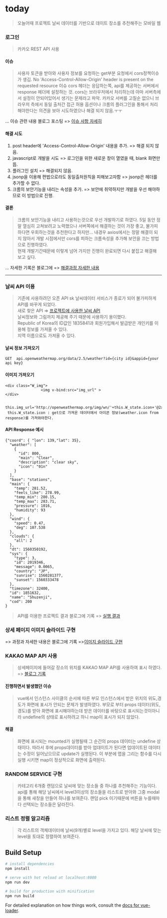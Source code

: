 # today

> 오늘어때 프로젝트 
> 날씨 데이터를 기반으로 데이트 장소를 추천해주는 모바일 웹


### 로그인
> 카카오 REST API 사용

#### 이슈
> 사용자 토큰을 받아와 사용자 정보를 요청하는 get부분 요청에서 cors정책이슈가 생김.
> No 'Access-Control-Allow-Origin' header is present on the requested resource 이슈
> cors 헤더는 응답하는쪽, api를 제공하는 서버에서 response 헤더에 설정하는 것.
> cors는 브라우저에서 처리하는데 아마 서버측에서 설정이 안되어있어서 생기는 문제라고 파악.
> 카카오 서버를 고칠순 없으니 브라우저 측에서 동일 출처간 접근 허용 옵션이나 
> 크롬의 플러그인을 통해서 처리해야한다는 의견을 보아 시도하였으나 해결 되지 않음.ㅜㅜ       

... 이슈 관련 내용 블로그 포스팅 => [이슈 사항 자세히](https://footprint-of-nawin.tistory.com/36?category=875736)


#### 해결 시도   
1. post header에  'Access-Control-Allow-Origin' 내용을 추가. => 해결 되지 않음.
2. javascript로 개발을 시도 => 로그인을 위한 새로운 창이 열였을 때, blank 화면만 뜸.
3. 플러그인 설치 => 해결되지 않음.
4. jsonp을 이용해 편법으로라도 동일출처원칙을 피해보고자함 => jsonp은 헤더를 추가할 수 없다.
5. 크롬의 보안기능을 내리는 속성을 추가. => 보안에 취약하지만 개발을 우선 해야하므로 이 방법으로 진행.

#### 결론
> 크롬의 보안기능을 내리고 사용하는것으로 우선 개발하기로 하였다.
> 5일 동안 정말 열심히 고쳐보려고 노력했으나 서버쪽에서 해결하는 것이 가장 좋고, 불가피하다면 우회하는것을 추천한다고 하지만... 내경우 axios에서는 정말 해결이 되지 않아서 개발 시점에서만 cors를 피하는 크롬속성을 추가해 보안을 끄는 방법으로 진행하였다.    
> 현재 개발기간때문에 이렇게 넘어 가지만 진행이 완료되면 다시 붙잡고 해결해 보고 싶다.         


... 자세한 기록은 블로그에 => [해결과정 자세한 내용](https://footprint-of-nawin.tistory.com/37)



---

### 날씨 API 이용
> 기존에 사용하려던 오픈 API sk 날씨데이터 서비스가 종료가 되어 불가피하게 API를 바꾸게 되었다.    
> 새로 찾은 API => [프로젝트에 사용한 날씨 API](https://openweathermap.org/current)        
> 날씨정보와 그림까지 제공해 주기 때문에 사용하기 용이했다.         
> Republic of Korea의 ID값인 1835841과 회원가입해서 발급받은 개인키를 이용해 정보를 가져올 수 있다.      
> 지역 이름으로도 가져올 수 있다.       
#### 날씨 정보 가져오기 
```
GET  api.openweathermap.org/data/2.5/weather?id={city id}&appid={your api key}
```
#### 이미지 가져오기     
```
<div class="W_img">
                <img v-bind:src="img_url" >
</div>

 this.img_url='http://openweathermap.org/img/wn/'+this.W_state.icon+'@2x.png';
 this.W_state.icon : get으로 가져온 데이터에서 아이콘 정보(weather.icon from response)를 가져와야한다.
```
#### API Response 예시
```
{"coord": { "lon": 139,"lat": 35},
  "weather": [
    {
      "id": 800,
      "main": "Clear",
      "description": "clear sky",
      "icon": "01n"
    }
  ],
  "base": "stations",
  "main": {
    "temp": 281.52,
    "feels_like": 278.99,
    "temp_min": 280.15,
    "temp_max": 283.71,
    "pressure": 1016,
    "humidity": 93
  },
  "wind": {
    "speed": 0.47,
    "deg": 107.538
  },
  "clouds": {
    "all": 2
  },
  "dt": 1560350192,
  "sys": {
    "type": 3,
    "id": 2019346,
    "message": 0.0065,
    "country": "JP",
    "sunrise": 1560281377,
    "sunset": 1560333478
  },
  "timezone": 32400,
  "id": 1851632,
  "name": "Shuzenji",
  "cod": 200
}
```
> API를 이용한 프로젝트 결과 블로그에 기록 => [실행 결과](https://footprint-of-nawin.tistory.com/39)



### 상세 페이지 이미지 슬라이드 구현
=> 과정과 자세한 내용은 블로그에 기록 =>[이미지 슬라이드 구현](https://footprint-of-nawin.tistory.com/41?category=875736)
       
            
                


### KAKAO MAP API 사용
> 상세페이지에 들어갈 장소의 위치를 KAKAO MAP API를 사용하여 표시 하였다.            
=> [블로그 기록](https://footprint-of-nawin.tistory.com/44)
#### 진행하면서 발생했던 이슈 
> vue에서 인스턴스 사이클의 순서에 따른 부모 인스턴스에서 받은 위치의 위도,경도가 화면에 표시가 안되는 문제가 발생하였다.
> 부모로 부터  props 데이터(위도,경도)를 받아 화면에 표시해야하는데 받은 데이터를 바탕으로 표시되는것이아니라 undefine의 상태로 표시하려고 하니 
> map이 표시가 되지 않았다.
#### 해결
> 화면에 표시되는 mounted가 실행될때 그 순간의 props 데이터는 undefine 상태이다. 따라서 후에 props데이터를 받아 업데이트가 된다면 
> 업데이트된 데이터는 수정이 일어났으므로 update가 실행된다. 이 부분에 맵을 그리는 함수를 다시 실행 시키면 map이 정상적으로 화면에 출력된다.        



### RANDOM SERVICE 구현
> 카테고리 6개중 랜덤으로 날씨에 맞는 장소들 중 하나를 추천해주는 기능이다. 
> api를 통해 해당 날씨에서 level3이상의 장소들을 리스트로 받아와 그중 modal을 통해 새창을 만들어 하나를 보여준다.
> 랜덤 pick 이기때문에 버튼을 누를때마다 선택되는 장소들은 달라진다.

### 리스트 정렬 알고리즘
> 각 리스트의 객체데이터에 날씨(9개)별로 level을 가지고 있다. 
> 해당 날씨에 맞는 level을 토대로 정렬하여 보여준다.


## Build Setup

``` bash
# install dependencies
npm install

# serve with hot reload at localhost:8080
npm run dev

# build for production with minification
npm run build
```

For detailed explanation on how things work, consult the [docs for vue-loader](http://vuejs.github.io/vue-loader).
